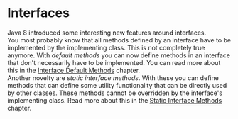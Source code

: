 # Interfaces
Java 8 introduced some interesting new features around interfaces.  
You most probably know that all methods defined by an interface have to be implemented by the implementing class. This is 
not completely true anymore. With *default methods* you can now define methods in an interface that don't necessarily 
have to be implemented. You can read more about this in the [Interface Default Methods](interface-default-methods.md) 
chapter.  
Another novelty are *static interface methods*. With these you can define methods that can define some utility functionality 
that can be directly used by other classes. These methods cannot be overridden by the interface's implementing class. 
Read more about this in the [Static Interface Methods](interface-static-methods.md) chapter.


